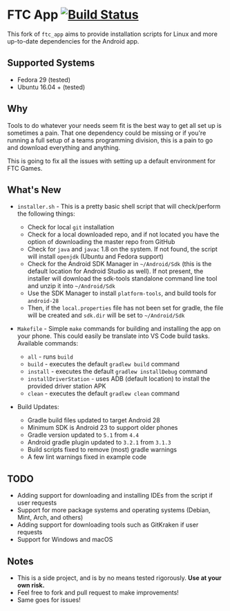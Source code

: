 # FTC App [![Build Status](https://travis-ci.org/garrettsummerfi3ld/ftc_app_installer.svg?branch=master)](https://travis-ci.org/garrettsummerfi3ld/ftc_app_installer)

This fork of `ftc_app` aims to provide installation scripts for Linux and more up-to-date dependencies for the Android app.

## Supported Systems

- Fedora 29 (tested)
- Ubuntu 16.04 + (tested)

## Why

Tools to do whatever your needs seem fit is the best way to get all set up is sometimes a pain. That one dependency could be missing or if you're running a full setup of a teams programming division, this is a pain to go and download everything and anything.

This is going to fix all the issues with setting up a default environment for FTC Games.

## What's New

- `installer.sh` - This is a pretty basic shell script that will check/perform the following things:

  - Check for local `git` installation
  - Check for a local downloaded repo, and if not located you have the option of downloading the master repo from GitHub
  - Check for `java` and `javac` 1.8 on the system. If not found, the script will install `openjdk` (Ubuntu and Fedora support)
  - Check for the Android SDK Manager in `~/Android/Sdk` (this is the default location for Android Studio as well). If not present, the installer will download the sdk-tools standalone command line tool and unzip it into `~/Android/Sdk`
  - Use the SDK Manager to install `platform-tools`, and build tools for `android-28`
  - Then, if the `local.properties` file has not been set for gradle, the file will be created and `sdk.dir` will be set to `~/Android/Sdk`

- `Makefile` - Simple `make` commands for building and installing the app on your phone. This could easily be translate into VS Code build tasks. Available commands:

  - `all` - runs `build`
  - `build` - executes the default `gradlew build` command
  - `install` - executes the default `gradlew installDebug` command
  - `installDriverStation` - uses ADB (default location) to install the provided driver station APK
  - `clean` - executes the default `gradlew clean` command

- Build Updates:
  - Gradle build files updated to target Android 28
  - Minimum SDK is Android 23 to support older phones
  - Gradle version updated to `5.1` from `4.4`
  - Android gradle plugin updated to `3.2.1` from `3.1.3`
  - Build scripts fixed to remove (most) gradle warnings
  - A few lint warnings fixed in example code

## TODO

- Adding support for downloading and installing IDEs from the script if user requests
- Support for more package systems and operating systems (Debian, Mint, Arch, and others)
- Adding support for downloading tools such as GitKraken if user requests
- Support for Windows and macOS

## Notes

- This is a side project, and is by no means tested rigorously. **Use at your own risk.**
- Feel free to fork and pull request to make improvements!
- Same goes for issues!

